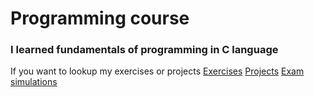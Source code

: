 # Programming course

### I learned fundamentals of programming in C language

If you want to lookup my exercises or projects
[Exercises](exercises.md)
[Projects](projects.md)
[Exam simulations](exam_simulations.md)
